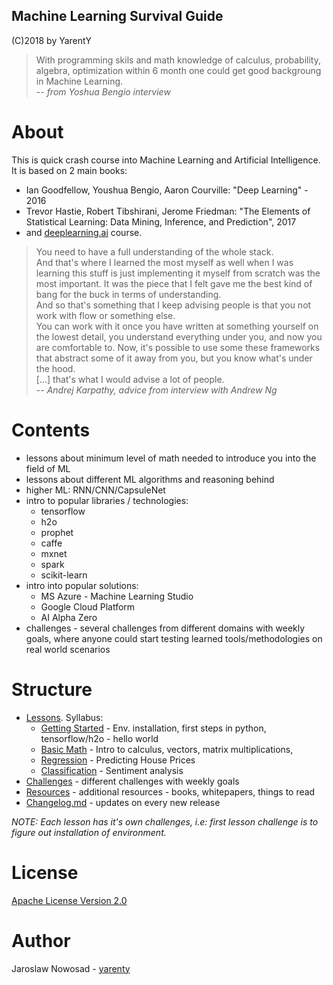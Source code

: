 Machine Learning Survival Guide
-------------------------------

(C)2018 by YarentY


> With programming skils and math knowledge of calculus, probability, algebra, optimization
> within 6 month one could get good backgroung in Machine Learning.  
> -- <cite>from Yoshua Bengio interview</cite>


# About
This is quick crash course into Machine Learning and Artificial Intelligence.
It is based on 2 main books:
 - Ian Goodfellow, Youshua Bengio, Aaron Courville: "Deep Learning" - 2016
 - Trevor Hastie, Robert Tibshirani, Jerome Friedman: "The Elements of Statistical Learning: Data Mining, Inference, and Prediction", 2017
 - and [deeplearning.ai](http://www.deeplearning.ai) course. 



> You need to have a full understanding of the whole stack.   
> And that's where I learned the most myself as well when I was learning this stuff is just implementing it myself from scratch was the most important. 
> It was the piece that I felt gave me the best kind of bang for the buck in terms of understanding.   
> And so that's something that I keep advising people is that you not work with flow or something else.   
> You can work with it once you have written at something yourself on the lowest detail, you understand everything under you,
> and now you are comfortable to. Now, it's possible to use some these frameworks that abstract some of it away from you, 
>  but you know what's under the hood.  
> \[...\] that's what I would advise a lot of people.  
> -- <cite>Andrej Karpathy, advice from interview with Andrew Ng</cite>

# Contents  
- lessons about minimum level of math needed to introduce you into the field of ML
- lessons about different ML algorithms and reasoning behind
- higher ML: RNN/CNN/CapsuleNet
- intro to popular libraries / technologies:
    - tensorflow
    - h2o
    - prophet
    - caffe
    - mxnet
    - spark
    - scikit-learn
- intro into popular solutions:
    - MS Azure - Machine Learning Studio
    - Google Cloud Platform
    - AI Alpha Zero 
- challenges - several challenges from different domains with weekly goals, 
where anyone could start testing learned tools/methodologies on real world scenarios



# Structure
- [Lessons](LESSONS). Syllabus:
    - [Getting Started](LESSONS/00_GettingStarted) - Env. installation, first steps in python, tensorflow/h2o - hello world
    - [Basic Math](LESSONS/01_BasicMath) - Intro to calculus, vectors, matrix multiplications,
    - [Regression](LESSONS/02_Regression) - Predicting House Prices
    - [Classification](LESSONS/03_Classification) - Sentiment analysis
- [Challenges](CHALLENGES) - different challenges with weekly goals
- [Resources](RESOURCES) - additional resources - books, whitepapers, things to read
- [Changelog.md](CHANGELOG.md) - updates on every new release


*NOTE: Each lesson has it's own challenges, i.e: first lesson challenge is to figure out installation of environment.*






# License
[Apache License Version 2.0](LICENSE)

# Author
Jaroslaw Nowosad - [yarenty](http://www.yarenty.com)